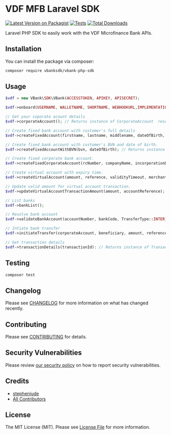 # VDF MFB Laravel SDK

[![Latest Version on Packagist](https://img.shields.io/packagist/v/vbanksdk/vbank-php-sdk.svg?style=flat-square)](https://packagist.org/packages/vbanksdk/vbank-php-sdk)
[![Tests](https://img.shields.io/github/actions/workflow/status/vbanksdk/vbank-php-sdk/run-tests.yml?branch=main&label=tests&style=flat-square)](https://github.com/vbanksdk/vbank-php-sdk/actions/workflows/run-tests.yml)
[![Total Downloads](https://img.shields.io/packagist/dt/vbanksdk/vbank-php-sdk.svg?style=flat-square)](https://packagist.org/packages/vbanksdk/vbank-php-sdk)

Laravel PHP SDK to easily work with the VDF Microfinance Bank APIs.

## Installation

You can install the package via composer:

```bash
composer require vbanksdk/vbank-php-sdk
```

## Usage

```php
$vdf = new VBank\SDK\VBank(ACCESSTOKEN, APIKEY, APISECRET);

$vdf->onboard(USERNAME, WALLETNAME, SHORTNAME, WEBHOOKURL,IMPLEMENTATION); // Returns array

// Get your coporate acount details
$vdf->corporateAccount(); // Returns instance of CorporateAccount  resource class

// Create fixed bank account with customer's full details
$vdf->createFixedAccount(firstname, lastname, middlename, dateOfBirth, address, gender, phone, bvn); // Returns instance of FixedAccount  resource class

// Create fixed bank account with customer's BVN and date of birth.
$vdf->createFixedAccountWithBVN(bvn, dateOfBirth); // Returns instance of FixedAccount  resource class

// Create fixed corporate bank account.
$vdf->createFixedCorporateAccount(rcNumber, companyName, incorporationDate, bvn); // Returns instance of FixedCorporateAccount  resource class

// Create virtual account with expiry time.
$vdf->createVirtualAccount(amount, reference, validityTimeout, merchantId, merchantName); // Returns instance of VirtualAccount  resource class

// Update valid amount for virtual account transaction.
$vdf->updateVirtualAccountTransactionAmount(amount, accountReference); // Returns instance of VirtualAccount  resource class

// List banks 
$vdf->bankList();

// Resolve bank account
$vdf->validateBankAccount(accountNumber, bankCode, TransferType::INTER); // Returns instance of Beneficiary resource class

// Intiate bank transfer
$vdf->initiateTransfer(corporateAccount, beneficiary, amount, reference, narration); // Returns instance of Transfer resource class

// Get transaction details 
$vdf->transactionDetails(transactionId): // Returns instance of Transaction resource class
```

## Testing

```bash
composer test
```

## Changelog

Please see [CHANGELOG](CHANGELOG.md) for more information on what has changed recently.

## Contributing

Please see [CONTRIBUTING](https://github.com/spatie/.github/blob/main/CONTRIBUTING.md) for details.

## Security Vulnerabilities

Please review [our security policy](../../security/policy) on how to report security vulnerabilities.

## Credits

- [stephenjude](https://github.com/stephenjude)
- [All Contributors](../../contributors)

## License

The MIT License (MIT). Please see [License File](LICENSE.md) for more information.
